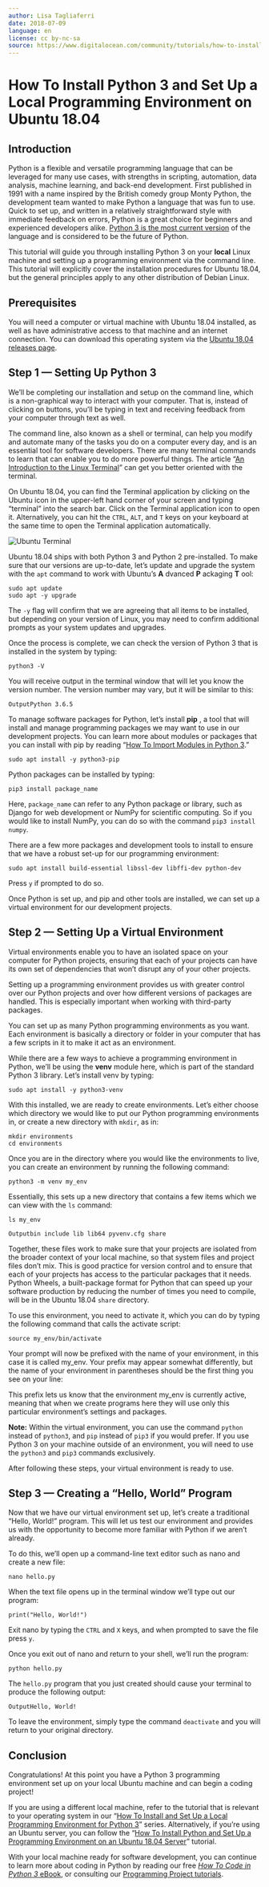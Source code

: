 ```yaml
---
author: Lisa Tagliaferri
date: 2018-07-09
language: en
license: cc by-nc-sa
source: https://www.digitalocean.com/community/tutorials/how-to-install-python-3-and-set-up-a-local-programming-environment-on-ubuntu-18-04
---
```


# How To Install Python 3 and Set Up a Local Programming Environment on Ubuntu 18.04

## Introduction

Python is a flexible and versatile programming language that can be leveraged for many use cases, with strengths in scripting, automation, data analysis, machine learning, and back-end development. First published in 1991 with a name inspired by the British comedy group Monty Python, the development team wanted to make Python a language that was fun to use. Quick to set up, and written in a relatively straightforward style with immediate feedback on errors, Python is a great choice for beginners and experienced developers alike. [Python 3 is the most current version](python-2-vs-python-3-practical-considerations-2) of the language and is considered to be the future of Python.

This tutorial will guide you through installing Python 3 on your **local** Linux machine and setting up a programming environment via the command line. This tutorial will explicitly cover the installation procedures for Ubuntu 18.04, but the general principles apply to any other distribution of Debian Linux.

## Prerequisites

You will need a computer or virtual machine with Ubuntu 18.04 installed, as well as have administrative access to that machine and an internet connection. You can download this operating system via the [Ubuntu 18.04 releases page](http://releases.ubuntu.com/releases/18.04/).

## Step 1 — Setting Up Python 3

We’ll be completing our installation and setup on the command line, which is a non-graphical way to interact with your computer. That is, instead of clicking on buttons, you’ll be typing in text and receiving feedback from your computer through text as well.

The command line, also known as a shell or terminal, can help you modify and automate many of the tasks you do on a computer every day, and is an essential tool for software developers. There are many terminal commands to learn that can enable you to do more powerful things. The article “[An Introduction to the Linux Terminal](an-introduction-to-the-linux-terminal)” can get you better oriented with the terminal.

On Ubuntu 18.04, you can find the Terminal application by clicking on the Ubuntu icon in the upper-left hand corner of your screen and typing “terminal” into the search bar. Click on the Terminal application icon to open it. Alternatively, you can hit the `CTRL`, `ALT`, and `T` keys on your keyboard at the same time to open the Terminal application automatically.

![Ubuntu Terminal](https://raw.githubusercontent.com/opendocs-md/do-tutorials-images/master/img/eng_python/UbuntuDebianSetUp/UbuntuSetUp.png)

Ubuntu 18.04 ships with both Python 3 and Python 2 pre-installed. To make sure that our versions are up-to-date, let’s update and upgrade the system with the `apt` command to work with Ubuntu’s **A** dvanced **P** ackaging **T** ool:

    sudo apt update
    sudo apt -y upgrade

The `-y` flag will confirm that we are agreeing that all items to be installed, but depending on your version of Linux, you may need to confirm additional prompts as your system updates and upgrades.

Once the process is complete, we can check the version of Python 3 that is installed in the system by typing:

    python3 -V

You will receive output in the terminal window that will let you know the version number. The version number may vary, but it will be similar to this:

    OutputPython 3.6.5

To manage software packages for Python, let’s install **pip** , a tool that will install and manage programming packages we may want to use in our development projects. You can learn more about modules or packages that you can install with pip by reading “[How To Import Modules in Python 3](how-to-import-modules-in-python-3).”

    sudo apt install -y python3-pip

Python packages can be installed by typing:

    pip3 install package_name

Here, `package_name` can refer to any Python package or library, such as Django for web development or NumPy for scientific computing. So if you would like to install NumPy, you can do so with the command `pip3 install numpy`.

There are a few more packages and development tools to install to ensure that we have a robust set-up for our programming environment:

    sudo apt install build-essential libssl-dev libffi-dev python-dev

Press `y` if prompted to do so.

Once Python is set up, and pip and other tools are installed, we can set up a virtual environment for our development projects.

## Step 2 — Setting Up a Virtual Environment

Virtual environments enable you to have an isolated space on your computer for Python projects, ensuring that each of your projects can have its own set of dependencies that won’t disrupt any of your other projects.

Setting up a programming environment provides us with greater control over our Python projects and over how different versions of packages are handled. This is especially important when working with third-party packages.

You can set up as many Python programming environments as you want. Each environment is basically a directory or folder in your computer that has a few scripts in it to make it act as an environment.

While there are a few ways to achieve a programming environment in Python, we’ll be using the **venv** module here, which is part of the standard Python 3 library. Let’s install venv by typing:

    sudo apt install -y python3-venv

With this installed, we are ready to create environments. Let’s either choose which directory we would like to put our Python programming environments in, or create a new directory with `mkdir`, as in:

    mkdir environments
    cd environments

Once you are in the directory where you would like the environments to live, you can create an environment by running the following command:

    python3 -m venv my_env

Essentially, this sets up a new directory that contains a few items which we can view with the `ls` command:

    ls my_env

    Outputbin include lib lib64 pyvenv.cfg share

Together, these files work to make sure that your projects are isolated from the broader context of your local machine, so that system files and project files don’t mix. This is good practice for version control and to ensure that each of your projects has access to the particular packages that it needs. Python Wheels, a built-package format for Python that can speed up your software production by reducing the number of times you need to compile, will be in the Ubuntu 18.04 `share` directory.

To use this environment, you need to activate it, which you can do by typing the following command that calls the activate script:

    source my_env/bin/activate

Your prompt will now be prefixed with the name of your environment, in this case it is called my\_env. Your prefix may appear somewhat differently, but the name of your environment in parentheses should be the first thing you see on your line:

    

This prefix lets us know that the environment my\_env is currently active, meaning that when we create programs here they will use only this particular environment’s settings and packages.

**Note:** Within the virtual environment, you can use the command `python` instead of `python3`, and `pip` instead of `pip3` if you would prefer. If you use Python 3 on your machine outside of an environment, you will need to use the `python3` and `pip3` commands exclusively.

After following these steps, your virtual environment is ready to use.

## Step 3 — Creating a “Hello, World” Program

Now that we have our virtual environment set up, let’s create a traditional “Hello, World!” program. This will let us test our environment and provides us with the opportunity to become more familiar with Python if we aren’t already.

To do this, we’ll open up a command-line text editor such as nano and create a new file:

    nano hello.py

When the text file opens up in the terminal window we’ll type out our program:

    print("Hello, World!")

Exit nano by typing the `CTRL` and `X` keys, and when prompted to save the file press `y`.

Once you exit out of nano and return to your shell, we’ll run the program:

    python hello.py

The `hello.py` program that you just created should cause your terminal to produce the following output:

    OutputHello, World!

To leave the environment, simply type the command `deactivate` and you will return to your original directory.

## Conclusion

Congratulations! At this point you have a Python 3 programming environment set up on your local Ubuntu machine and can begin a coding project!

If you are using a different local machine, refer to the tutorial that is relevant to your operating system in our “[How To Install and Set Up a Local Programming Environment for Python 3](https://www.digitalocean.com/community/tutorial_series/how-to-install-and-set-up-a-local-programming-environment-for-python-3)” series. Alternatively, if you’re using an Ubuntu server, you can follow the “[How To Install Python and Set Up a Programming Environment on an Ubuntu 18.04 Server](how-to-install-python-3-and-set-up-a-programming-environment-on-an-ubuntu-18-04-server)” tutorial.

With your local machine ready for software development, you can continue to learn more about coding in Python by reading our free [_How To Code in Python 3_ eBook](https://do.co/python-book), or consulting our [Programming Project tutorials](https://www.digitalocean.com/community/tags/project/tutorials).
